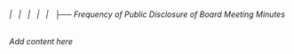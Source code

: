 ###### |   |   |   |   |   ├── Frequency of Public Disclosure of Board Meeting Minutes

*Add content here*